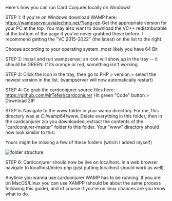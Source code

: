 Here's how you can run Card Conjurer locally on Windows!

STEP 1: If you're on Windows download WAMP here: https://wampserver.aviatechno.net/?lang=en Get the appropriate version for your PC at the top. You may also want to download the VC++ redistributable at the bottom of the page if you've never grabbed these before. I recommend getting the "VC 2015-2022" (the latest) on the list to the right.


Choose according to your operating system, most likely you have 64 Bit

STEP 2: Install and run wampserver, an icon will show up in the tray -- it should be GREEN. If its orange or red, something isn't working.

STEP 3: Click the icon in the tray, then go to PHP > version > select the newest version in the list. (wampserver will now automatically restart)

STEP 4: Go grab the cardconjurer source files here: https://github.com/MrTeferi/cardconjurer Hit green "Code" button > Download ZIP

STEP 5: Navigate to the www folder in your wamp directory. For me, this directory was at C:/wamp64/www. Delete everything in this folder, then in the cardconjurer zip you downloaded, extract the contents of the "cardconjurer-master" folder to this folder. Your "www" directory should now look similar to this:

Yours might be missing a few of these folders (which I added myself)

![folder structure]([http://url/to/img.png](https://preview.redd.it/vzi6vcki1t0a1.png?width=635&format=png&auto=webp&s=4f8eda422ddb458a7f41b8a3087722ea93c6d47f))

STEP 6: Cardconjurer should now be live on localhost. In a web browser navigate to localhost/index.php (just putting localhost should work as well).

Anytime you wanna use cardconjurer WAMP has to be running. If you are on MacOS/Linux you can use XAMPP (should be about the same process following this guide), and of course if you're on linux chances are you know what to do.
